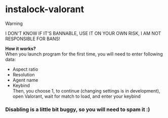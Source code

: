 # instalock-valorant
  
> [!WARNING] 
> I DON'T KNOW IF IT'S BANNABLE, USE IT ON YOUR OWN RISK, I AM NOT RESPONSIBLE FOR BANS!

**How it works?** \
When you launch program for the first time, you will need to enter following data:
- Aspect ratio
- Resolution
- Agent name
- Keybind \
Then, you choose 1, to continue (changing settings is in development), open Valorant, wait for match to load, and enter your keybind 
### **Disabling is a little bit buggy, so you will need to spam it :)**
